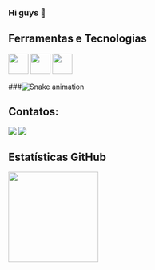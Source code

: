 ### Hi guys 👋

## Ferramentas e Tecnologias

<img loading="lazy" src="https://cdn.jsdelivr.net/gh/devicons/devicon/icons/git/git-original.svg" width="40" height="40"/> <img loading="lazy" src="https://cdn.jsdelivr.net/gh/devicons/devicon/icons/linux/linux-original.svg" width="40" height="40"/> <img src="https://cdn.jsdelivr.net/gh/devicons/devicon/icons/grafana/grafana-original-wordmark.svg" width="40" height="40"/>

###![Snake animation](https://github.com/lucas-decastro/lucas-decastro/blob/main/github-contribution-grid-snake.svg)

## Contatos:

<div>


<a href = "mailto:ludecaro@outlook.com"><img loading="lazy" src="https://img.shields.io/badge/Gmail-D14836?style=for-the-badge&logo=gmail&logoColor=white" target="_blank"></a>
<a href="https://www.linkedin.com/in/lucs-rodrigues/" target="_blank"><img loading="lazy" src="https://img.shields.io/badge/-LinkedIn-%230077B5?style=for-the-badge&logo=linkedin&logoColor=white" target="_blank"></a>   
</div>


## Estatísticas GitHub

<div>
  <a href="https://github.com/lucas-decastro">
    <img loading="lazy" height="180em" src="https://github-readme-stats.vercel.app/api/top-langs/?username=lucas-decastro&layout=compact&langs_count=7&theme=dracula"/>
  </a>
</div>
